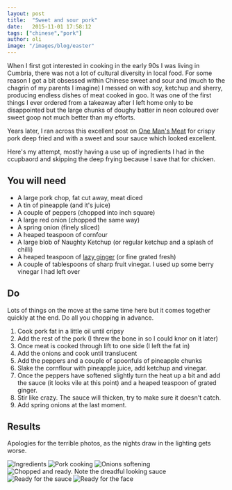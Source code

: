 ```yaml
---
layout: post
title:  "Sweet and sour pork"
date:   2015-11-01 17:58:12
tags: ["chinese","pork"]
author: oli
image: "/images/blog/easter"
---
```


When I first got interested in cooking in the early 90s I was living in Cumbria, there was not a lot of cultural diversity in local food.  For some reason I got a bit obsessed within Chinese sweet and sour and (much to the chagrin of my parents I imagine) I messed on with soy, ketchup and sherry, producing endless dishes of meat cooked in goo.  It was one of the first things I ever ordered from a takeaway after I left home only to be disappointed but the large chunks of doughy batter in neon coloured over sweet goop not much better than my efforts.

Years later, I ran across this excellent post on [One Man's Meat](http://conorbofin.com/2015/10/20/chinese-truck-drivers-sweet-and-sour-pork-with-pineapple/) for crispy pork deep fried and with a sweet and sour sauce which looked excellent.

Here's my attempt, mostly having a use up of ingredients I had in the ccupbaord and skipping the deep frying because I save that for chicken.


## You will need

* A large pork chop, fat cut away, meat diced
* A tin of pineapple (and it's juice)
* A couple of peppers (chopped into inch square)
* A large red onion (chopped the same way)
* A spring onion (finely sliced)
* A heaped teaspoon of cornfour
* A large blob of Naughty Ketchup (or regular ketchup and a splash of chilli)
* A heaped teaspoon of [lazy ginger](http://amzn.to/1QCDQ0q) (or fine grated fresh)
* A couple of tablespoons of sharp fruit vinegar.  I used up some berry vinegar I had left over

## Do

Lots of things on the move at the same time here but it comes together quickly at the end.  Do all you chopping in advance.

1. Cook pork fat in a little oil until cripsy
2. Add the rest of the pork (I threw the bone in so I could knor on it later)
3. Once meat is cooked through lift to one side (I left the fat in)
4. Add the onions and cook until translucent
5. Add the peppers and a couple of spoonfuls of pineapple chunks
6. Slake the cornflour with pineapple juice, add ketchup and vinegar.
8. Once the peppers have softened slightly turn the heat up a bit and add the sauce (it looks vile at this point) and a heaped teaspoon of grated ginger.
9. Stir like crazy.  The sauce will thicken, try to make sure it doesn't catch.
10.  Add spring onions at the last moment.


## Results
  Apologies for the terrible photos, as the nights draw in the lighting gets worse.



![Ingredients](/images/blog/sweet-and-sour-pork/sweet-and-sour-pork-1.jpg)
![Pork cooking](/images/blog/sweet-and-sour-pork/sweet-and-sour-pork-2.jpg)
![Onions softening](/images/blog/sweet-and-sour-pork/sweet-and-sour-pork-3.jpg)
![Chopped and ready.  Note the dreadful looking sauce](/images/blog/sweet-and-sour-pork/sweet-and-sour-pork-4.jpg)
![Ready for the sauce](/images/blog/sweet-and-sour-pork/sweet-and-sour-pork-5.jpg)
![Ready for the face](/images/blog/sweet-and-sour-pork/sweet-and-sour-pork-6.jpg)



